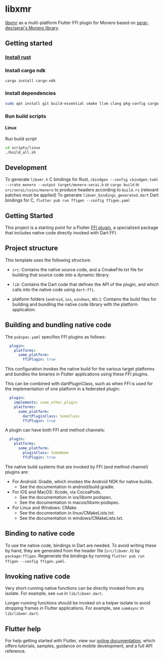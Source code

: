 # libxmr

[libxmr](https://git.cypherstack.com/julian/libxmr) as a multi-platform Flutter FFI plugin for Monero based on [serai-dex/serai's Monero library](https://github.com/serai-dex/serai).

## Getting started

### [Install rust](https://www.rust-lang.org/tools/install)

### Install cargo ndk
```sh
cargo install cargo-ndk
```

### Install dependencies
```sh
sudo apt install git build-essential cmake llvm clang pkg-config cargo rustc libssl-dev libc6-dev-i386
```

### Run build scripts

#### Linux

Run build script
```sh
cd scripts/linux
./build_all.sh
```
<!--
#### Android

Run the NDK setup and build scripts
```sh
cd scripts/android
./install_ndk.sh
./build_all.sh
```
-->
## Development

To generate `libxmr.h` C bindings for Rust, `cbindgen --config cbindgen.toml --crate monero --output target/monero-serai.h` or `cargo build` in `src/serai/coins/monero` to produce headers according to `build.rs` (relevant patches must be applied)
To generate `libxmr_bindings_generated.dart` Dart bindings for C, `flutter pub run ffigen --config ffigen.yaml`

## Getting Started

This project is a starting point for a Flutter
[FFI plugin](https://docs.flutter.dev/development/platform-integration/c-interop),
a specialized package that includes native code directly invoked with Dart FFI.

## Project structure

This template uses the following structure:

* `src`: Contains the native source code, and a CmakeFile.txt file for building
  that source code into a dynamic library.

* `lib`: Contains the Dart code that defines the API of the plugin, and which
  calls into the native code using `dart:ffi`.

* platform folders (`android`, `ios`, `windows`, etc.): Contains the build files
  for building and bundling the native code library with the platform application.

## Building and bundling native code

The `pubspec.yaml` specifies FFI plugins as follows:

```yaml
  plugin:
    platforms:
      some_platform:
        ffiPlugin: true
```

This configuration invokes the native build for the various target platforms
and bundles the binaries in Flutter applications using these FFI plugins.

This can be combined with dartPluginClass, such as when FFI is used for the
implementation of one platform in a federated plugin:

```yaml
  plugin:
    implements: some_other_plugin
    platforms:
      some_platform:
        dartPluginClass: SomeClass
        ffiPlugin: true
```

A plugin can have both FFI and method channels:

```yaml
  plugin:
    platforms:
      some_platform:
        pluginClass: SomeName
        ffiPlugin: true
```

The native build systems that are invoked by FFI (and method channel) plugins are:

* For Android: Gradle, which invokes the Android NDK for native builds.
  * See the documentation in android/build.gradle.
* For iOS and MacOS: Xcode, via CocoaPods.
  * See the documentation in ios/libxmr.podspec.
  * See the documentation in macos/libxmr.podspec.
* For Linux and Windows: CMake.
  * See the documentation in linux/CMakeLists.txt.
  * See the documentation in windows/CMakeLists.txt.

## Binding to native code

To use the native code, bindings in Dart are needed.
To avoid writing these by hand, they are generated from the header file
(`src/libxmr.h`) by `package:ffigen`.
Regenerate the bindings by running `flutter pub run ffigen --config ffigen.yaml`.

## Invoking native code

Very short-running native functions can be directly invoked from any isolate.
For example, see `sum` in `lib/libxmr.dart`.

Longer-running functions should be invoked on a helper isolate to avoid
dropping frames in Flutter applications.
For example, see `sumAsync` in `lib/libxmr.dart`.

## Flutter help

For help getting started with Flutter, view our
[online documentation](https://flutter.dev/docs), which offers tutorials,
samples, guidance on mobile development, and a full API reference.

